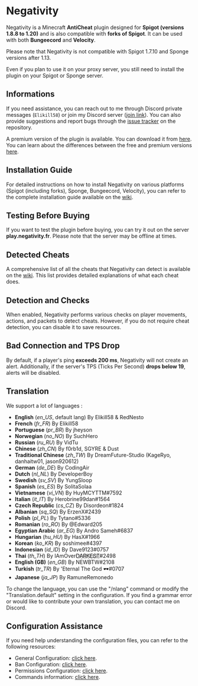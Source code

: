 # Negativity

Negativity is a Minecraft **AntiCheat** plugin designed for **Spigot (versions 1.8.8 to 1.20)** and is also compatible with **forks of Spigot**. It can be used with both **Bungeecord** and **Velocity**.

Please note that Negativity is not compatible with Spigot 1.7.10 and Sponge versions after 1.13.

Even if you plan to use it on your proxy server, you still need to install the plugin on your Spigot or Sponge server.

## Informations

If you need assistance, you can reach out to me through Discord private messages (`Elikill58`) or join my Discord server ([join link](https://discord.gg/KHRVTX2)).
You can also provide suggestions and report bugs through the [issue tracker](https://github.com/Elikill58/Negativity/issues) on the repository.

A premium version of the plugin is available. You can download it from [here](https://www.spigotmc.org/resources/86874/). You can learn about the differences between the free and premium versions [here](https://github.com/Elikill58/Negativity/wiki/V1-and-V2-:-Description,-differencies-and-explainations).

## Installation Guide

For detailed instructions on how to install Negativity on various platforms (Spigot (including forks), Sponge, Bungeecord, Velocity), you can refer to the complete installation guide available on the [wiki](https://github.com/Elikill58/Negativity/wiki/Installation).

## Testing Before Buying

If you want to test the plugin before buying, you can try it out on the server **play.negativity.fr**. Please note that the server may be offline at times.

## Detected Cheats

A comprehensive list of all the cheats that Negativity can detect is available on the [wiki](https://github.com/Elikill58/Negativity/wiki/Cheat). This list provides detailed explanations of what each cheat does.

## Detection and Checks

When enabled, Negativity performs various checks on player movements, actions, and packets to detect cheats. However, if you do not require cheat detection, you can disable it to save resources.

## Bad Connection and TPS Drop
By default, if a player's ping **exceeds 200 ms**, Negativity will not create an alert. Additionally, if the server's TPS (Ticks Per Second) **drops below 19**, alerts will be disabled.

## Translation

We support a lot of languages :
- **English** (*en_US*, default lang) By Elikill58 & RedNesto
- **French** (*fr_FR*) By Elikill58
- **Portuguese** (*pr_BR*) By jheyson
- **Norwegian** (*no_NO*) By SuchHero
- **Russian** (*ru_RU*) By VidTu
- **Chinese** (*zh_CN*) By f0rb1d, SGYRE & Dust
- **Traditional Chinese** (*zh_TW*) By DreamFuture-Studio (KageRyo, danhaitw01, jason920612)
- **German** (*de_DE*) By CodingAir
- **Dutch** (*nl_NL*) By DeveloperBoy
- **Swedish** (*sv_SV*) By YungSloop
- **Spanish** (*es_ES*) By SolitaSolaa
- **Vietnamese** (*vi_VN*) By HuyMCYTTM#7592
- **Italian** (*it_IT*) By Herobrine99dan#1564
- **Czech Republic** (*cs_CZ*) By Disordeon#1824
- **Albanian** (*sq_SQ*) By ErzenX#2439
- **Polish** (*pl_PL*) By Tytano#5336
- **Romanian** (*ro_RO*) By @Edward205
- **Egyptian Arabic** (*ar_EG*) By Andro Sameh#6837
- **Hungarian** (*hu_HU*) By HasX#1966
- **Korean** (*ko_KR*) By soshimee#4397
- **Indonesian** (*id_ID*) By Dave9123#0757
- **Thai** (*th_TH*) By IAmOverD҉A҉R҉K҉E҈S҉T҉#2498
- **English (GB)** (*en_GB*) By NEWBTW#2108
- **Turkish** (*tr_TR*) By 'Eternal The God 🕶#0707
- **Japanese** (*ja_JP*) By RamuneRemonedo

To change the language, you can use the "/nlang" command or modify the "Translation.default" setting in the configuration. If you find a grammar error or would like to contribute your own translation, you can contact me on Discord.

## Configuration Assistance
If you need help understanding the configuration files, you can refer to the following resources:
- General Configuration: [click here](https://github.com/Elikill58/Negativity/wiki/Configurations).
- Ban Configuration: [click here](https://github.com/Elikill58/Negativity/wiki/Bans).
- Permissions Configuration: [click here](https://github.com/Elikill58/Negativity/wiki/Permissions).
- Commands information: [click here](https://github.com/Elikill58/Negativity/wiki/Commands).

